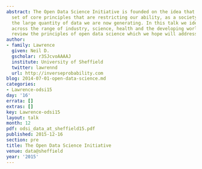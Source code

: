 ```yaml
---
abstract: The Open Data Science Initiative is founded on the idea that there are a
  set of core principles that are restricting our ability, as a society, to exploit
  the large quantity of data we are now generating. In this talk we identify the challenges
  across the range of industry, science, health and the developing world. We then
  review the principles of open data science which we hope will address these challenges.
author:
- family: Lawrence
  given: Neil D.
  gscholar: r3SJcvoAAAAJ
  institute: University of Sheffield
  twitter: lawrennd
  url: http://inverseprobability.com
blog: 2014-07-01-open-data-science.md
categories:
- Lawrence-odsi15
day: '16'
errata: []
extras: []
key: Lawrence-odsi15
layout: talk
month: 12
pdf: odsi_data_at_sheffield15.pdf
published: 2015-12-16
section: pre
title: The Open Data Science Initiative
venue: data@sheffield
year: '2015'
---
```

